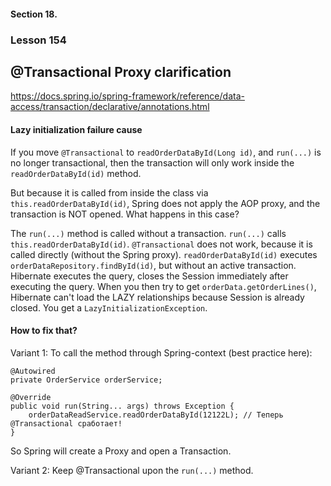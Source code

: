 #### Section 18. 
### Lesson 154
##  @Transactional Proxy clarification

https://docs.spring.io/spring-framework/reference/data-access/transaction/declarative/annotations.html

#### Lazy initialization failure cause 

If you move <code>@Transactional</code> to <code>readOrderDataById(Long id)</code>, 
and <code>run(...)</code> is no longer transactional, then the transaction will only work inside the 
<code>readOrderDataById(id)</code> method.

But because it is called from inside the class via 
<code>this.readOrderDataById(id)</code>,
Spring does not apply the AOP proxy, and the transaction is NOT opened.
What happens in this case?

The <code>run(...)</code> method is called without a transaction.
<code>run(...)</code> calls <code>this.readOrderDataById(id)</code>.
<code>@Transactional</code> does not work, because it is called directly (without the Spring proxy).
<code>readOrderDataById(id)</code> executes <code>orderDataRepository.findById(id)</code>, 
but without an active transaction.
Hibernate executes the query, closes the Session immediately after executing the query.
When you then try to get <code>orderData.getOrderLines()</code>, 
Hibernate can't load the LAZY relationships because Session is already closed.
You get a <code>LazyInitializationException</code>.


#### How to fix that?
Variant 1: To call the method through Spring-context (best practice here):

    @Autowired
    private OrderService orderService;

    @Override
    public void run(String... args) throws Exception {
        orderDataReadService.readOrderDataById(12122L); // Теперь @Transactional сработает!
    }

So Spring will create a Proxy and open a Transaction.

Variant 2: Keep  @Transactional upon the <code>run(...)</code> method.




































